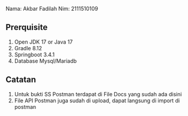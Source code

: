 Nama: Akbar Fadilah
Nim: 2111510109



## Prerquisite
1. Open JDK 17 or Java 17
2. Gradle 8.12
3. Springboot 3.4.1
4. Database Mysql/Mariadb

## Catatan
1. Untuk bukti SS Postman terdapat di File Docs yang sudah ada disini
2. File API Postman juga sudah di upload, dapat langsung di import di postman